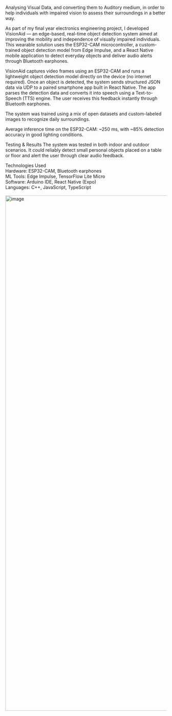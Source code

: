 
Analysing Visual Data, and converting them to Auditory medium, in order to help individuals with impaired vision to assess their surroundings in a better way.

As part of my final year electronics engineering project, I developed VisionAid — an edge-based, real-time object detection system aimed at improving the mobility and independence of visually impaired individuals. This wearable solution uses the ESP32-CAM microcontroller, a custom-trained object detection model from Edge Impulse, and a React Native mobile application to detect everyday objects and deliver audio alerts through Bluetooth earphones.

VisionAid captures video frames using an ESP32-CAM and runs a lightweight object detection model directly on the device (no internet required). Once an object is detected, the system sends structured JSON data via UDP to a paired smartphone app built in React Native. The app parses the detection data and converts it into speech using a Text-to-Speech (TTS) engine. The user receives this feedback instantly through Bluetooth earphones.

The system was trained using a mix of open datasets and custom-labeled images to recognize daily surroundings.

Average inference time on the ESP32-CAM: ~250 ms, with ~85% detection accuracy in good lighting conditions.

Testing & Results
The system was tested in both indoor and outdoor scenarios. It could reliably detect small personal objects placed on a table or floor and alert the user through clear audio feedback. 

Technologies Used <br>
Hardware: ESP32-CAM, Bluetooth earphones <br>
ML Tools: Edge Impulse, TensorFlow Lite Micro <br>
Software: Arduino IDE, React Native (Expo) <br>
Languages: C++, JavaScript, TypeScript <br>
<br>
<img width="720" height="1604" alt="image" src="https://github.com/user-attachments/assets/cf269315-4eb6-4368-b144-34bfb2d2067b" /><br>

